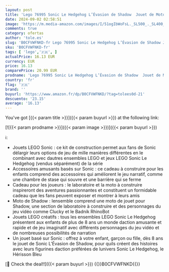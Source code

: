 ```yaml
---
layout: post
title: 'Lego 76995 Sonic Le Hedgehog L’Évasion de Shadow  Jouet de Moto  Figurines de Personnages Sonic du Jeu Vidéo  Cadeau de Gamers  pour Garçons  Filles Dès 8 Ans'
date: 2024-09-02 02:58:51
image: 'https://m.media-amazon.com/images/I/51ogIbWoFsL._SL500_._SL400_.jpg'
comments: true
category: ofertas
author: 'tole.es'
slug: 'B0CFVWFNKD-fr Lego 76995 Sonic Le Hedgehog L’Évasion de Shadow Jouet de...'
sku: 'B0CFVWFNKD-fr'
tags: [ 'lego','🇫🇷', ]
actualPrice: 16.13 EUR
currency: EUR
price: 16.13
comparePrice: 20.99 EUR
prodname: 'Lego 76995 Sonic Le Hedgehog L’Évasion de Shadow  Jouet de Moto  Figurines de Personnages Sonic du Jeu Vidéo  Cadeau de Gamers  pour Garçons  Filles Dès 8 Ans'
country: 'fr'
flag: '🇫🇷'
brand: ''
buyurl: 'https://www.amazon.fr/dp/B0CFVWFNKD/?tag=tolees0d-21'
descuento: '23.15'
average: '16.13'
---
```


You've got [{{< param title >}}]({{< param buyurl >}}) at the following link:

[![{{< param prodname >}}]({{< param image >}})]({{< param buyurl >}})

ℹ️:

- Jouets LEGO Sonic : ce kit de construction permet aux fans de Sonic délargir leurs options de jeu de mille manières différentes en le combinant avec dautres ensembles LEGO et jeux LEGO Sonic Le Hedgehog (vendus séparément) de la série
- Accessoires amusants basés sur Sonic : ce cadeau à construire pour les enfants comprend des accessoires qui améliorent le jeu narratif, comme une chambre de stase qui souvre et une barrière qui se ferme
- Cadeau pour les joueurs : le laboratoire et la moto à construire inspireront des aventures passionnantes et constituent un formidable cadeau que les fans peuvent exposer et montrer à leurs amis
- Moto de Shadow : lensemble comprend une moto de jouet pour Shadow, une section de laboratoire à construire et des personnages du jeu vidéo comme Clucky et le Badnik RhinoBot
- Jouets LEGO créatifs : tous les ensembles LEGO Sonic Le Hedgehog présentent aux enfants de plus de 8 ans un monde daction amusante et rapide et de jeu imaginatif avec différents personnages du jeu vidéo et de nombreuses possibilités de narration
- Un jouet basé sur Sonic : offrez à votre enfant, garçon ou fille, dès 8 ans le jouet de Sonic L’Évasion de Shadow, pour quils créent des histoires avec leurs figurines daction préférées de lunivers Sonic Le Hedgehog, le Hérisson Bleu

[🛒 Check the deal!!]({{< param buyurl >}})
{{<world>}}B0CFVWFNKD{{</world>}}
